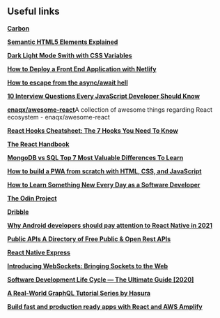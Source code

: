 ## Useful links

[**Carbon**](https://carbon.now.sh/)

[**Semantic HTML5 Elements Explained**](https://www.freecodecamp.org/news/semantic-html5-elements/#:~:text=Semantic%20HTML%20elements%20are%20those,content%20that%20is%20inside%20them.)

[**Dark Light Mode Swith with CSS Variables**](https://dev.to/ananyaneogi/create-a-dark-light-mode-switch-with-css-variables-34l8)

[**How to Deploy a Front End Application with Netlify**](https://www.freecodecamp.org/news/how-to-deploy-your-front-end-app/)

[**How to escape from the async/await hell**](https://devadi.netlify.app/blog/async-await-hell)

[**10 Interview Questions Every JavaScript Developer Should Know**](https://medium.com/javascript-scene/10-interview-questions-every-javascript-developer-should-know-6fa6bdf5ad95)

[**enaqx/awesome-react**](
https://github.com/enaqx/awesome-react)A collection of awesome things regarding React ecosystem - enaqx/awesome-react

[**React Hooks Cheatsheet: The 7 Hooks You Need To Know**](https://www.freecodecamp.org/news/react-hooks-cheatsheet/)

[**The React Handbook**](https://www.freecodecamp.org/news/the-react-handbook-b71c27b0a795/)

[**MongoDB vs SQL   Top 7 Most Valuable Differences To Learn**](https://www.educba.com/mongodb-vs-sql/)

[**How to build a PWA from scratch with HTML, CSS, and JavaScript**](https://www.freecodecamp.org/news/build-a-pwa-from-scratch-with-html-css-and-javascript/)

[**How to Learn Something New Every Day as a Software Developer**](https://www.freecodecamp.org/news/learn-something-new-every-day-as-a-software-developer/)

[**The Odin Project**](https://www.theodinproject.com/paths)

[**Dribble**](https://dribbble.com/search/website)

[**Why Android developers should pay attention to React Native in 2021**](https://medium.com/codex/why-android-developers-should-pay-attention-to-react-native-in-2021-ae4a3c737167)

[**Public APIs  A Directory of Free Public & Open Rest APIs**](https://public-apis.io/)

[**React Native Express**](https://www.reactnative.express/)

[**Introducing WebSockets: Bringing Sockets to the Web**](https://www.html5rocks.com/en/tutorials/websockets/basics/)

[**Software Development Life Cycle — The Ultimate Guide [2020]**](https://blog.codegiant.io/software-development-life-cycle-the-ultimate-guide-2020-153d17bb20fb)

[**A Real-World GraphQL Tutorial Series by Hasura**](https://hasura.io/learn/)

[**Build fast and production ready apps with React and AWS Amplify**](https://javascript.plainenglish.io/build-fast-and-production-ready-apps-with-react-and-aws-amplify-48a97b5e3bed)
